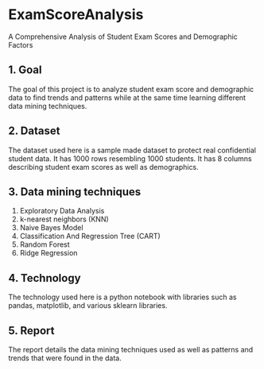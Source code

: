 # ExamScoreAnalysis
A Comprehensive Analysis of Student Exam Scores and Demographic Factors

## 1. Goal
The goal of this project is to analyze student exam score and demographic data to find trends and patterns while at the same time learning different data mining techniques.

## 2. Dataset
The dataset used here is a sample made dataset to protect real confidential student data. It has 1000 rows resembling 1000 students. It has 8 columns describing student exam scores as well as demographics.

## 3. Data mining techniques 
1. Exploratory Data Analysis
2. k-nearest neighbors (KNN)
3. Naive Bayes Model
4. Classification And Regression Tree (CART)
5. Random Forest
6. Ridge Regression

## 4. Technology 
The technology used here is a python notebook with libraries such as pandas, matplotlib, and various sklearn libraries.

## 5. Report
The report details the data mining techniques used as well as patterns and trends that were found in the data.
